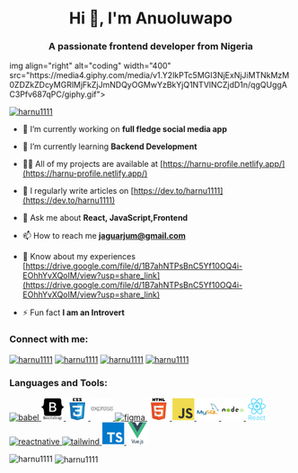 
<h1 align="center">Hi 👋, I'm Anuoluwapo</h1>
<h3 align="center">A passionate frontend developer from Nigeria</h3>
img align="right" alt="coding" width="400" src="https://media4.giphy.com/media/v1.Y2lkPTc5MGI3NjExNjJiMTNkMzM0ZDZkZDcyMGRlMjFkZjJmNDQyOGMwYzBkYjQ1NTVlNCZjdD1n/qgQUggAC3Pfv687qPC/giphy.gif">

<p align="left"> <a href="https://twitter.com/harnu1111" target="blank"><img src="https://img.shields.io/twitter/follow/harnu1111?logo=twitter&style=for-the-badge" alt="harnu1111" /></a> </p>

- 🔭 I’m currently working on **full fledge social media app**

- 🌱 I’m currently learning **Backend Development**

- 👨‍💻 All of my projects are available at [https://harnu-profile.netlify.app/](https://harnu-profile.netlify.app/)

- 📝 I regularly write articles on [https://dev.to/harnu1111](https://dev.to/harnu1111)

- 💬 Ask me about **React, JavaScript,Frontend**

- 📫 How to reach me **jaguarjum@gmail.com**

- 📄 Know about my experiences [https://drive.google.com/file/d/1B7ahNTPsBnC5Yf10OQ4i-EOhhYvXQoIM/view?usp=share_link](https://drive.google.com/file/d/1B7ahNTPsBnC5Yf10OQ4i-EOhhYvXQoIM/view?usp=share_link)

- ⚡ Fun fact **I am an Introvert**

<h3 align="left">Connect with me:</h3>
<p align="left">
<a href="https://dev.to/harnu1111" target="blank"><img align="center" src="https://raw.githubusercontent.com/rahuldkjain/github-profile-readme-generator/master/src/images/icons/Social/devto.svg" alt="harnu1111" height="30" width="40" /></a>
<a href="https://twitter.com/harnu1111" target="blank"><img align="center" src="https://raw.githubusercontent.com/rahuldkjain/github-profile-readme-generator/master/src/images/icons/Social/twitter.svg" alt="harnu1111" height="30" width="40" /></a>
<a href="https://linkedin.com/in/harnu1111" target="blank"><img align="center" src="https://raw.githubusercontent.com/rahuldkjain/github-profile-readme-generator/master/src/images/icons/Social/linked-in-alt.svg" alt="harnu1111" height="30" width="40" /></a>
<a href="https://hashnode.com/harnu1111" target="blank"><img align="center" src="https://raw.githubusercontent.com/rahuldkjain/github-profile-readme-generator/master/src/images/icons/Social/hashnode.svg" alt="harnu1111" height="30" width="40" /></a>
</p>

<h3 align="left">Languages and Tools:</h3>
<p align="left"> <a href="https://babeljs.io/" target="_blank" rel="noreferrer"> <img src="https://www.vectorlogo.zone/logos/babeljs/babeljs-icon.svg" alt="babel" width="40" height="40"/> </a> <a href="https://getbootstrap.com" target="_blank" rel="noreferrer"> <img src="https://raw.githubusercontent.com/devicons/devicon/master/icons/bootstrap/bootstrap-plain-wordmark.svg" alt="bootstrap" width="40" height="40"/> </a> <a href="https://www.w3schools.com/css/" target="_blank" rel="noreferrer"> <img src="https://raw.githubusercontent.com/devicons/devicon/master/icons/css3/css3-original-wordmark.svg" alt="css3" width="40" height="40"/> </a> <a href="https://expressjs.com" target="_blank" rel="noreferrer"> <img src="https://raw.githubusercontent.com/devicons/devicon/master/icons/express/express-original-wordmark.svg" alt="express" width="40" height="40"/> </a> <a href="https://www.figma.com/" target="_blank" rel="noreferrer"> <img src="https://www.vectorlogo.zone/logos/figma/figma-icon.svg" alt="figma" width="40" height="40"/> </a> <a href="https://www.w3.org/html/" target="_blank" rel="noreferrer"> <img src="https://raw.githubusercontent.com/devicons/devicon/master/icons/html5/html5-original-wordmark.svg" alt="html5" width="40" height="40"/> </a> <a href="https://developer.mozilla.org/en-US/docs/Web/JavaScript" target="_blank" rel="noreferrer"> <img src="https://raw.githubusercontent.com/devicons/devicon/master/icons/javascript/javascript-original.svg" alt="javascript" width="40" height="40"/> </a> <a href="https://www.mysql.com/" target="_blank" rel="noreferrer"> <img src="https://raw.githubusercontent.com/devicons/devicon/master/icons/mysql/mysql-original-wordmark.svg" alt="mysql" width="40" height="40"/> </a> <a href="https://nodejs.org" target="_blank" rel="noreferrer"> <img src="https://raw.githubusercontent.com/devicons/devicon/master/icons/nodejs/nodejs-original-wordmark.svg" alt="nodejs" width="40" height="40"/> </a> <a href="https://reactjs.org/" target="_blank" rel="noreferrer"> <img src="https://raw.githubusercontent.com/devicons/devicon/master/icons/react/react-original-wordmark.svg" alt="react" width="40" height="40"/> </a> <a href="https://reactnative.dev/" target="_blank" rel="noreferrer"> <img src="https://reactnative.dev/img/header_logo.svg" alt="reactnative" width="40" height="40"/> </a> <a href="https://tailwindcss.com/" target="_blank" rel="noreferrer"> <img src="https://www.vectorlogo.zone/logos/tailwindcss/tailwindcss-icon.svg" alt="tailwind" width="40" height="40"/> </a> <a href="https://www.typescriptlang.org/" target="_blank" rel="noreferrer"> <img src="https://raw.githubusercontent.com/devicons/devicon/master/icons/typescript/typescript-original.svg" alt="typescript" width="40" height="40"/> </a> <a href="https://vuejs.org/" target="_blank" rel="noreferrer"> <img src="https://raw.githubusercontent.com/devicons/devicon/master/icons/vuejs/vuejs-original-wordmark.svg" alt="vuejs" width="40" height="40"/> </a> </p>

<p><img align="left" src="https://github-readme-stats.vercel.app/api/top-langs?username=harnu1111&show_icons=true&locale=en&layout=compact" alt="harnu1111" /></p>

<p>&nbsp;<img align="center" src="https://github-readme-stats.vercel.app/api?username=harnu1111&show_icons=true&locale=en" alt="harnu1111" /></p>
